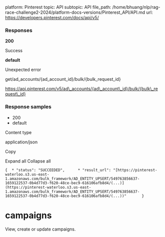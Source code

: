 platform: Pinterest
topic: API
subtopic: API
file_path: /home/bhuang/nlp/rag-race-challenge2-2024/platform-docs-versions/Pinterest_API/API.md
url: https://developers.pinterest.com/docs/api/v5/

### Responses

**200**

Success

**default**

Unexpected error

get/ad\_accounts/{ad\_account\_id}/bulk/{bulk\_request\_id}

https://api.pinterest.com/v5/ad\_accounts/{ad\_account\_id}/bulk/{bulk\_request\_id}

### Response samples

* 200
* default

Content type

application/json

Copy

Expand all Collapse all

`{  * "status": "SUCCEEDED",      * "result_url": "[https://pinterest-waterloo.s3.us-east-1.amazonaws.com/bulk_framework/AD_ENTITY_UPSERT/549763856637-1659122537-0b4d77d3-f620-48ce-bec9-616106afb8d4/(...)](https://pinterest-waterloo.s3.us-east-1.amazonaws.com/bulk_framework/AD_ENTITY_UPSERT/549763856637-1659122537-0b4d77d3-f620-48ce-bec9-616106afb8d4/(...))"       }`

# [](#tag/campaigns)campaigns

View, create or update campaigns.